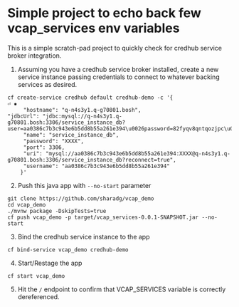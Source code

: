 # Simple project to echo back few vcap_services env variables

This is a simple scratch-pad project to quickly check for credhub service broker integration.

1. Assuming you have a credhub service broker installed, create a new service instance passing credentials to connect to whatever backing services as desired.

```shell script
cf create-service credhub default credhub-demo -c '{                                                                                                                                                                              ⏎ ✹
     "hostname": "q-n4s3y1.q-g70801.bosh",                                                                                                                                                                                                         "jdbcUrl": "jdbc:mysql://q-n4s3y1.q-g70801.bosh:3306/service_instance_db?user=aa0386c7b3c943e6b5dd8b55a261e394\u0026password=82fyqv8qntqozjpc\u0026useSSL=false",
     "name": "service_instance_db",
     "password": "XXXX",
     "port": 3306,
     "uri": "mysql://aa0386c7b3c943e6b5dd8b55a261e394:XXXX@q-n4s3y1.q-g70801.bosh:3306/service_instance_db?reconnect=true",
     "username": "aa0386c7b3c943e6b5dd8b55a261e394"
    }'
```

2. Push this java app with `--no-start` parameter

```shell script
git clone https://github.com/sharadg/vcap_demo
cd vcap_demo
./mvnw package -DskipTests=true 
cf push vcap_demo -p target/vcap_services-0.0.1-SNAPSHOT.jar --no-start
```

3. Bind the credhub service instance to the app
```shell script
cf bind-service vcap_demo credhub-demo
```

4. Start/Restage the app

```shell script
cf start vcap_demo
```

5. Hit the `/` endpoint to confirm that VCAP_SERVICES variable is correctly dereferenced.
